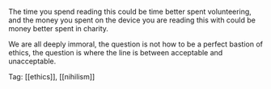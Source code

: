 The time you spend reading this could be time better spent volunteering, and the money you spent on the device you are reading this with could be money better spent in charity.

We are all deeply immoral, the question is not how to be a perfect bastion of ethics, the question is where the line is between acceptable and unacceptable.

Tag: [[ethics]], [[nihilism]]
